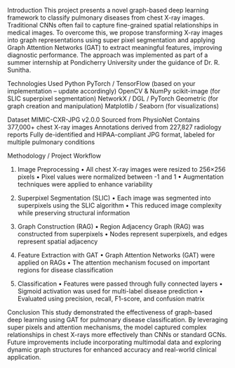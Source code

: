 Introduction
This project presents a novel graph-based deep learning framework to classify pulmonary diseases from chest X-ray images. Traditional CNNs often fail to capture fine-grained spatial relationships in medical images. To overcome this, we propose transforming X-ray images into graph representations using super pixel segmentation and applying Graph Attention Networks (GAT) to extract meaningful features, improving diagnostic performance. The approach was implemented as part of a summer internship at Pondicherry University under the guidance of Dr. R. Sunitha.


Technologies Used
Python
PyTorch / TensorFlow (based on your implementation – update accordingly)
OpenCV & NumPy
scikit-image (for SLIC superpixel segmentation)
NetworkX / DGL / PyTorch Geometric (for graph creation and manipulation)
Matplotlib / Seaborn (for visualizations)


Dataset
MIMIC-CXR-JPG v2.0.0
Sourced from PhysioNet
Contains 377,000+ chest X-ray images
Annotations derived from 227,827 radiology reports
Fully de-identified and HIPAA-compliant
JPG format, labeled for multiple pulmonary conditions


Methodology / Project Workflow
1. Image Preprocessing
•	All chest X-ray images were resized to 256×256 pixels
•	Pixel values were normalized between -1 and 1
•	Augmentation techniques were applied to enhance variability

2. Superpixel Segmentation (SLIC)
•	Each image was segmented into superpixels using the SLIC algorithm
•	This reduced image complexity while preserving structural information

3. Graph Construction (RAG)
•	Region Adjacency Graph (RAG) was constructed from superpixels
•	Nodes represent superpixels, and edges represent spatial adjacency

4. Feature Extraction with GAT
•	Graph Attention Networks (GAT) were applied on RAGs
•	The attention mechanism focused on important regions for disease classification

5. Classification
•	Features were passed through fully connected layers
•	Sigmoid activation was used for multi-label disease prediction
•	Evaluated using precision, recall, F1-score, and confusion matrix


Conclusion
This study demonstrated the effectiveness of graph-based deep learning using GAT for pulmonary disease classification. By leveraging super pixels and attention mechanisms, the model captured complex relationships in chest X-rays more effectively than CNNs or standard GCNs. Future improvements include incorporating multimodal data and exploring dynamic graph structures for enhanced accuracy and real-world clinical application.

